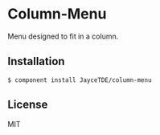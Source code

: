 
# Column-Menu

  Menu designed to fit in a column.

## Installation

```
$ component install JayceTDE/column-menu
```

## License

  MIT
